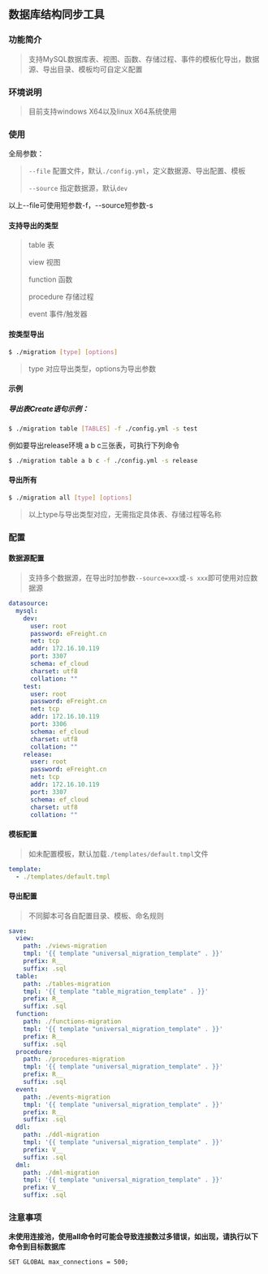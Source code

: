 ## 数据库结构同步工具

### 功能简介

> 支持MySQL数据库表、视图、函数、存储过程、事件的模板化导出，数据源、导出目录、模板均可自定义配置

### 环境说明
> 目前支持windows X64以及linux X64系统使用

### 使用

全局参数：

> `--file` 配置文件，默认`./config.yml`，定义数据源、导出配置、模板
>
> `--source` 指定数据源，默认`dev`

以上--file可使用短参数-f，--source短参数-s

#### 支持导出的类型

> table 表
>
> view 视图
>
> function 函数
>
> procedure 存储过程
>
> event 事件/触发器

#### 按类型导出

```bash
$ ./migration [type] [options]
```

> type 对应导出类型，options为导出参数

#### 示例

##### 导出表Create语句示例：

```bash
$ ./migration table [TABLES] -f ./config.yml -s test
```

例如要导出release环境 a b c三张表，可执行下列命令

```bash
$ ./migration table a b c -f ./config.yml -s release
```

#### 导出所有

```bash
$ ./migration all [type] [options]
```

> 以上type与导出类型对应，无需指定具体表、存储过程等名称

### 配置

#### 数据源配置

> 支持多个数据源，在导出时加参数`--source=xxx`或`-s xxx`即可使用对应数据源

```yaml
datasource:
  mysql:
    dev:
      user: root
      password: eFreight.cn
      net: tcp
      addr: 172.16.10.119
      port: 3307
      schema: ef_cloud
      charset: utf8
      collation: ""
    test:
      user: root
      password: eFreight.cn
      net: tcp
      addr: 172.16.10.119
      port: 3306
      schema: ef_cloud
      charset: utf8
      collation: ""
    release:
      user: root
      password: eFreight.cn
      net: tcp
      addr: 172.16.10.119
      port: 3307
      schema: ef_cloud
      charset: utf8
      collation: ""
```

#### 模板配置

> 如未配置模板，默认加载`./templates/default.tmpl`文件

```yaml
template:
  - ./templates/default.tmpl
```

#### 导出配置

> 不同脚本可各自配置目录、模板、命名规则

```yaml
save:
  view:
    path: ./views-migration
    tmpl: '{{ template "universal_migration_template" . }}'
    prefix: R__
    suffix: .sql
  table:
    path: ./tables-migration
    tmpl: '{{ template "table_migration_template" . }}'
    prefix: R__
    suffix: .sql
  function:
    path: ./functions-migration
    tmpl: '{{ template "universal_migration_template" . }}'
    prefix: R__
    suffix: .sql
  procedure:
    path: ./procedures-migration
    tmpl: '{{ template "universal_migration_template" . }}'
    prefix: R__
    suffix: .sql
  event:
    path: ./events-migration
    tmpl: '{{ template "universal_migration_template" . }}'
    prefix: R__
    suffix: .sql
  ddl:
    path: ./ddl-migration
    tmpl: '{{ template "universal_migration_template" . }}'
    prefix: V__
    suffix: .sql
  dml:
    path: ./dml-migration
    tmpl: '{{ template "universal_migration_template" . }}'
    prefix: V__
    suffix: .sql
```



### 注意事项

**未使用连接池，使用all命令时可能会导致连接数过多错误，如出现，请执行以下命令到目标数据库**

```mysql
SET GLOBAL max_connections = 500;
```


